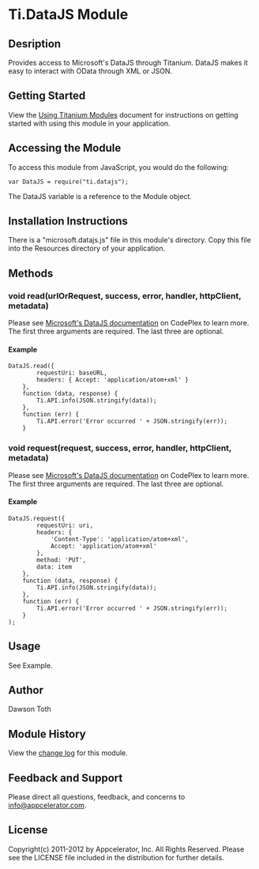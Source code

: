 # Ti.DataJS Module

## Desription

Provides access to Microsoft's DataJS through Titanium. DataJS makes it easy to interact with OData through XML or JSON.

## Getting Started

View the [Using Titanium Modules](http://docs.appcelerator.com/titanium/2.0/#!/guide/Using_Titanium_Modules) document for instructions on getting
started with using this module in your application.

## Accessing the Module

To access this module from JavaScript, you would do the following:

	var DataJS = require("ti.datajs");

The DataJS variable is a reference to the Module object.

## Installation Instructions

There is a "microsoft.datajs.js" file in this module's directory. Copy this file into the Resources directory of your
application.

## Methods

### void read(urlOrRequest, success, error, handler, httpClient, metadata)
Please see [Microsoft's DataJS documentation][datajs] on CodePlex to learn more.
The first three arguments are required. The last three are optional.

#### Example
    DataJS.read({
            requestUri: baseURL,
            headers: { Accept: 'application/atom+xml' }
        },
        function (data, response) {
            Ti.API.info(JSON.stringify(data));
        },
        function (err) {
            Ti.API.error('Error occurred ' + JSON.stringify(err));
        }

### void request(request, success, error, handler, httpClient, metadata)
Please see [Microsoft's DataJS documentation][datajs] on CodePlex to learn more.
The first three arguments are required. The last three are optional.

#### Example
    DataJS.request({
            requestUri: uri,
            headers: {
                'Content-Type': 'application/atom+xml',
                Accept: 'application/atom+xml'
            },
            method: 'PUT',
            data: item
        },
        function (data, response) {
            Ti.API.info(JSON.stringify(data));
        },
        function (err) {
            Ti.API.error('Error occurred ' + JSON.stringify(err));
        }
    );

## Usage
See Example.

## Author

Dawson Toth

## Module History

View the [change log](changelog.html) for this module.

## Feedback and Support

Please direct all questions, feedback, and concerns to [info@appcelerator.com](mailto:info@appcelerator.com?subject=Ti.DataJS%20Module).

## License

Copyright(c) 2011-2012 by Appcelerator, Inc. All Rights Reserved. Please see the LICENSE file included in the distribution for further details.

[datajs]: http://datajs.codeplex.com/